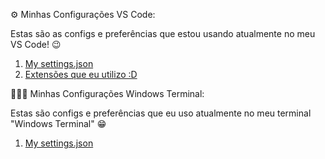 ⚙️ Minhas Configurações VS Code:

Estas são as configs e preferências que estou usando atualmente no meu VS Code! 😉

1.  [My settings.json](https://github.com/Thiagoow/My-Settings/blob/main/VS%20Code/settings.json)
2.  [Extensões que eu utilizo :D](https://github.com/Thiagoow/My-Settings/blob/main/VS%20Code/vscode-extensions.md)

👨🏻‍💻 Minhas Configurações Windows Terminal:

Estas são configs e preferências que eu uso atualmente no meu terminal "Windows Terminal" 😁

1. [My settings.json](https://github.com/Thiagoow/My-Settings/blob/main/Windows%20Terminal/settings.json)
